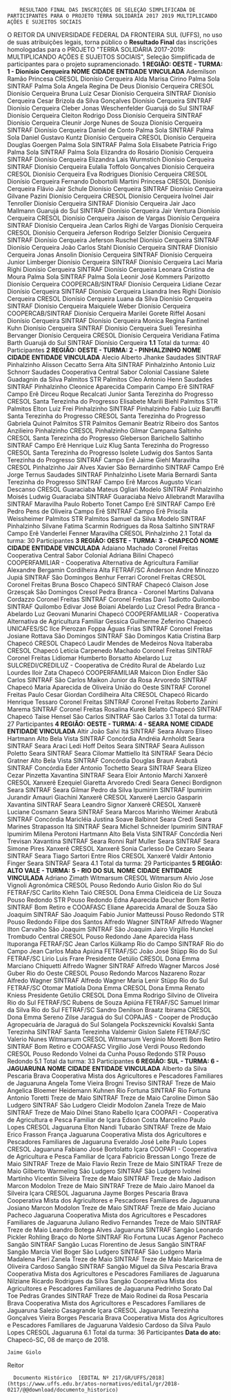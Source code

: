         RESULTADO FINAL DAS INSCRIÇÕES DE SELEÇÃO SIMPLIFICADA DE PARTICIPANTES PARA O PROJETO TERRA SOLIDÁRIA 2017 2019 MULTIPLICANDO AÇÕES E SUJEITOS SOCIAIS  

 O REITOR DA UNIVERSIDADE FEDERAL DA FRONTEIRA SUL (UFFS), no uso de suas atribuições legais, torna público o **Resultado Final** das inscrições homologadas para o PROJETO "TERRA SOLIDÁRIA 2017-2019: MULTIPLICANDO AÇÕES E SUJEITOS SOCIAIS", Seleção Simplificada de participantes para o projeto supramencionado.  **1 REGIÃO: OESTE - TURMA: 1 - Dionísio Cerqueira**      **NOME**    **CIDADE**    **ENTIDADE VINCULADA**      Ademilson Ramão   Princesa   CRESOL Dionísio Cerqueira     Alda Marisa Cirino   Palma Sola   SINTRAF Palma Sola     Angela Regina De Deus   Dionísio Cerqueira   CRESOL Dionísio Cerqueira     Bruna Luiz Cesar   Dionísio Cerqueira   SINTRAF Dionísio Cerqueira     Cesar Brizola da Silva Gonçalves   Dionísio Cerqueira   SINTRAF Dionísio Cerqueira     Cleber Jonas Weschenfelder   Guarujá do Sul   SINTRAF Dionísio Cerqueira     Cleiton Rodrigo Doss   Dionísio Cerqueira   SINTRAF Dionísio Cerqueira     Cleunir Jorge Nunes de Souza   Dionísio Cerqueira   SINTRAF Dionísio Cerqueira     Daniel de Conto   Palma Sola   SINTRAF Palma Sola     Daniel Gustavo Kuntz   Dionísio Cerqueira   CRESOL Dionísio Cerqueira     Douglas Goergen   Palma Sola   SINTRAF Palma Sola     Elisabete Patricia Frigo   Palma Sola   SINTRAF Palma Sola     Elizandra do Rosário   Dionísio Cerqueira   SINTRAF Dionísio Cerqueira     Elizandra Lais Wurmstich   Dionísio Cerqueira   SINTRAF Dionísio Cerqueira     Eulalia Toffolo Gonçalves   Dionísio Cerqueira   CRESOL Dionísio Cerqueira     Eva Rodrigues   Dionísio Cerqueira   CRESOL Dionísio Cerqueira     Fernando Dobortolli Martini   Princesa   CRESOL Dionísio Cerqueira     Flávio Jair Schule   Dionísio Cerqueira   SINTRAF Dionísio Cerqueira     Gilvane Pazini   Dionísio Cerqueira   CRESOL Dionísio Cerqueira     Ivolnei Jair Tenroller   Dionísio Cerqueira   SINTRAF Dionísio Cerqueira     Jair Jaco Mallmann   Guarujá do Sul   SINTRAF Dionísio Cerqueira     Jair Ventura   Dionísio Cerqueira   CRESOL Dionísio Cerqueira     Jaison de Vargas   Dionísio Cerqueira   SINTRAF Dionísio Cerqueira     Jean Carlos Righi de Vargas   Dionísio Cerqueira   CRESOL Dionísio Cerqueira     Jeferson Rodrigo Selzler   Dionísio Cerqueira   SINTRAF Dionísio Cerqueira     Jeferson Ruschel   Dionísio Cerqueira   SINTRAF Dionísio Cerqueira     João Carlos Stahl   Dionísio Cerqueira   SINTRAF Dionísio Cerqueira     Jonas Ansolin   Dionísio Cerqueira   SINTRAF Dionísio Cerqueira     Junior Limberger   Dionísio Cerqueira   SINTRAF Dionísio Cerqueira     Laci Maria Righi   Dionísio Cerqueira   SINTRAF Dionísio Cerqueira     Leonara Cristina de Moura   Palma Sola   SINTRAF Palma Sola     Leonir José Kommers Parizotto   Dionísio Cerqueira   COOPERCAB/SINTRAF Dionísio Cerqueira     Lidiane Cezar   Dionísio Cerqueira   SINTRAF Dionísio Cerqueira     Lisandra Ines Righi   Dionísio Cerqueira   CRESOL Dionísio Cerqueira     Luana da Silva   Dionísio Cerqueira   SINTRAF Dionísio Cerqueira     Maiquiele Weber   Dionísio Cerqueira   COOPERCAB/SINTRAF Dionísio Cerqueira     Marilei Gorete Riffel Aosani   Dionísio Cerqueira   SINTRAF Dionísio Cerqueira     Monica Regina Fantinel Kuhn   Dionísio Cerqueira   SINTRAF Dionísio Cerqueira     Sueli Teresinha Bervanger   Dionísio Cerqueira   CRESOL Dionísio Cerqueira     Veridiana Fatima Barth   Guarujá do Sul   SINTRAF Dionísio Cerqueira     **1.1** Total da turma: 40 Participantes  **2 REGIÃO: OESTE - TURMA: 2 - PINHALZINHO**      **NOME**    **CIDADE**    **ENTIDADE VINCULADA**      Alecio Alberto Jhanke   Saudades   SINTRAF Pinhalzinho     Alisson Cecatto   Serra Alta   SINTRAF Pinhalzinho     Antonio Luiz Schnorr   Saudades   Cooperativa Central Sabor Colonial     Cassiane Salete Guadagnin da Silva   Palmitos   STR Palmitos     Cleo Antonio Henn   Saudades   SINTRAF Pinhalzinho     Cleonice Aparecida Comparin   Campo Erê   SINTRAF Campo Erê     Dirceu Roque Recalcati Junior   Santa Terezinha do Progresso   CRESOL Santa Terezinha do Progresso     Elisabete Marili Biehl   Palmitos   STR Palmitos     Elton Luiz Frei   Pinhalzinho   SINTRAF Pinhalzinho     Fabio Luiz Baruffi   Santa Terezinha do Progresso   CRESOL Santa Terezinha do Progresso     Gabriela Quinot   Palmitos   STR Palmitos     Gemanir Beatriz Ribeiro dos Santos Anzilieiro   Pinhalzinho   CRESOL Pinhalzinho     Gilmar Campana   Saltinho   CRESOL Santa Terezinha do Progresso     Gleberson Barichello   Saltinho   SINTRAF Campo Erê     Henrique Luiz Klug   Santa Terezinha do Progresso   CRESOL Santa Terezinha do Progresso     Isolete Ludwig dos Santos   Santa Terezinha do Progresso   SINTRAF Campo Erê     Jaime Giehl   Maravilha   CRESOL Pinhalzinho     Jair Alves Xavier   São Bernardinho   SINTRAF Campo Erê     Jorge Ternus   Saudades   SINTRAF Pinhalzinho     Lisete Maria Bernardi   Santa Terezinha do Progresso   SINTRAF Campo Erê     Marcos Augusto Vicari   Descanso   CRESOL Guaraciaba     Mateus Ogliari   Modelo   SINTRAF Pinhalzinho     Moisés Ludwig   Guaraciaba   SINTRAF Guaraciaba     Neivo Allebrandt   Maravilha   SINTRAF Maravilha     Paulo Roberto Tonet   Campo Erê   SINTRAF Campo Erê     Pedro Pens de Oliveira   Campo Erê   SINTRAF Campo Erê     Priscila Weissheimer   Palmitos   STR Palmitos     Samuel da Silva   Modelo   SINTRAF Pinhalzinho     Silvane Fatima Scarmin Rodrigues da Rosa   Saltinho   SINTRAF Campo Erê     Vanderlei Fenner   Maravilha   CRESOL Pinhalzinho     2.1 Total da turma: 30 Participantes  **3 REGIÃO: OESTE - TURMA: 3 - CHAPECÓ**      **NOME**    **CIDADE**    **ENTIDADE VINCULADA**      Adaiano Machado   Coronel Freitas   Cooperativa Central Sabor Colonial     Adriana Bilini   Chapecó   COOPERFAMILIAR - Cooperativa Alternativa de Agricultura Familiar     Alexandre Bergamin   Cordilheira Alta   FETRAF/SC     Anderson Andre Minozzo   Jupiá   SINTRAF São Domingos     Benhur Ferrari   Coronel Freitas   CRESOL Coronel Freitas     Bruna Bosco   Chapecó   SINTRAF Chapecó     Claison Jose Grzesçak   São Domingos   Cresol Pedra Branca - Coronel Martins     Dalvana Cordazzo   Coronel Freitas   SINTRAF Coronel Freitas     Davi Tadiotto   Quilombo   SINTRAF Quilombo     Edivar José Boiani   Abelardo Luz   Cresol Pedra Branca - Abelardo Luz     Geovani Munarini   Chapecó   COOPERFAMILIAR - Cooperativa Alternativa de Agricultura Familiar     Gessica Guilherme Zeferino   Chapecó   UNICAFES/SC     Ilce Pierozan Foppa   Águas Frias   SINTRAF Coronel Freitas     Josiane Rottava   São Domingos   SINTRAF São Domingos     Katia Cristina Barp   Chapecó   CRESOL Chapecó     Laudir Mendes de Medeiros   Nova Itaberaba   CRESOL Chapecó     Letícia Carpenedo Machado   Coronel Freitas   SINTRAF Coronel Freitas     Lidiomar Humberto Borsatto   Abelardo Luz   SULCREDI/CREDILUZ - Cooperativa de Crédito Rural de Abelardo Luz     Lourdes Iloir Zata   Chapecó   COOPERFAMILIAR     Maicon Dion Endler   São Carlos   SINTRAF São Carlos     Maikon Junior da Rosa   Arvoredo   SINTRAF Chapecó     Maria Aparecida de Oliveira   União do Oeste   SINTRAF Coronel Freitas     Paulo Cesar Giordan   Cordilheira Alta   CRESOL Chapecó     Ricardo Henrique Tessaro   Coronel Freitas   SINTRAF Coronel Freitas     Roberto Zanini   Marema   SINTRAF Coronel Freitas     Rosalina Kurek Belatto   Chapecó   SINTRAF Chapecó     Taise Hensel   São Carlos   SINTRAF São Carlos     3.1 Total da turma: 27 Participantes  **4 REGIÃO: OESTE - TURMA: 4 - SEARA**      **NOME**    **CIDADE**    **ENTIDADE VINCULADA**      Altir João Salvi   Itá   SINTRAF Seara     Alvaro Eliseo Hartmann   Alto Bela Vista   SINTRAF Concórdia     Andréia Arnholdt   Seara   SINTRAF Seara     Araci Ledi Hoff Deitos   Seara   SINTRAF Seara     Aulisson Poletto   Seara   SINTRAF Seara     Cilomar Mattiello   Itá   SINTRAF Seara     Décio Gratner   Alto Bela Vista   SINTRAF Concórdia     Douglas Braun   Arabutã   SINTRAF Concórdia     Eder Antonio Tochetto   Seara   SINTRAF Seara     Elizeo Cezar Pinzetta   Xavantina   SINTRAF Seara     Eloir Antonio Marchi   Xanxerê   CRESOL Xanxerê     Ezequiel Giaretta   Arvoredo   Credi Seara     Geneci Bordignon   Seara   SINTRAF Seara     Gilmar Pedro da Silva   Ipumirim   SINTRAF Ipumirim     Jurandir Amauri Giachini   Xanxerê   CRESOL Xanxerê     Laercio Gasparin   Xavantina   SINTRAF Seara     Leandro Signor   Xanxerê   CRESOL Xanxerê     Luciane Cosmann   Seara   SINTRAF Seara     Marcos Marinho Weimer   Arabutã   SINTRAF Concórdia     Maricléia Justina Soave Balbinot   Seara   Credi Seara     Marines Strapasson   Itá   SINTRAF Seara     Michel Schneider   Ipumirim   SINTRAF Ipumirim     Milena Perotoni Hartmann   Alto Bela Vista   SINTRAF Concórdia     Neri Trevisan   Xavantina   SINTRAF Seara     Ronni Ralf Muller   Seara   SINTRAF Seara     Simone Pires   Xanxerê   CRESOL Xanxerê     Sonia Carlesso De Cezaro   Seara   SINTRAF Seara     Tiago Sartori   Entre Rios   CRESOL Xanxerê     Valdir Antonio Finger   Seara   SINTRAF Seara     4.1 Total da turma: 29 Participantes  **5 REGIÃO: ALTO VALE - TURMA: 5 - RIO DO SUL**      **NOME**    **CIDADE**    **ENTIDADE VINCULADA**      Adriano Zimath   Witmarsum   CRESOL Witmarsum     Alvio Jose Vignoli   Agronômica   CRESOL Pouso Redondo     Aurio Gislon   Rio do Sul   FETRAF/SC     Carlito Klehn   Taió   CRESOL Dona Emma     Cleidiceia de Liz Souza   Pouso Redondo   STR Pouso Redondo     Edna Aparecida Deucher   Bom Retiro   SINTRAF Bom Retiro e COOAFASC     Eliane Aparecida Amaral de Souza   São Joaquim   SINTRAF São Joaquim     Fabio Junior Matteussi   Pouso Redondo   STR Pouso Redondo     Filipe dos Santos   Alfredo Wagner   SINTRAF Alfredo Wagner     Ilton Carvalho   São Joaquim   SINTRAF São Joaquim     Jairo Virgilio Hunckel   Trombudo Central   CRESOL Pouso Redondo     Jane Aparecida Hass   Ituporanga   FETRAF/SC     Jean Carlos Külkamp   Rio do Campo   SINTRAF Rio do Campo     Jean Carlos Maba   Apiúna   FETRAF/SC     João José Stüpp   Rio do Sul   FETRAF/SC     Lirio Luis Frare   Presidente Getúlio   CRESOL Dona Emma     Marciano Chiquetti   Alfredo Wagner   SINTRAF Alfredo Wagner     Marcos José Guber   Rio do Oeste   CRESOL Pouso Redondo     Marcos Nazareno Rozar   Alfredo Wagner   SINTRAF Alfredo Wagner     Maria Lenir Stüpp   Rio do Sul   FETRAF/SC     Otomar Matiola   Dona Emma   CRESOL Dona Emma     Renato Kniess   Presidente Getúlio   CRESOL Dona Emma     Rodrigo Silvino de Oliveira   Rio do Sul   FETRAF/SC     Rubens de Souza   Apiúna   FETRAF/SC     Samuel Irimar da Silva   Rio do Sul   FETRAF/SC     Sandro Denilson Braatz   Ibirama   CRESOL Dona Emma     Sereno Zilse   Jaraguá do Sul   COPAJAS - Cooper de Produção Agropecuária de Jaraguá do Sul     Solangela Pockszevnicki Kovalski   Santa Terezinha   SINTRAF Santa Terezinha     Valdemir Gislon   Salete   FETRAF/SC     Valerio Nunes   Witmarsum   CRESOL Witmarsum     Verginio Moretti   Bom Retiro   SINTRAF Bom Retiro e COOAFASC     Virgilio José Verdi   Pouso Redondo   CRESOL Pouso Redondo     Volnei da Cunha   Pouso Redondo   STR Pouso Redondo     5.1 Total da turma: 33 Participantes  **6 REGIÃO: SUL - TURMA: 6 - JAGUARUNA**      **NOME**    **CIDADE**    **ENTIDADE VINCULADA**      Alberto da Silva   Pescaria Brava   Cooperativa Mista dos Agricultores e Pescadores Familiares de Jaguaruna     Angela Tome Vieira Brogni   Treviso   SINTRAF Treze de Maio     Angelica Bloemer Heidemann Kuhnen   Rio Fortuna   SINTRAF Rio Fortuna     Antonio Toretti   Treze de Maio   SINTRAF Treze de Maio     Caroline Dimon   São Ludgero   SINTRAF São Ludgero     Cleidir Modolon Zanela   Treze de Maio   SINTRAF Treze de Maio     Dilnei Stano Rabello   Içara   COOPAFI - Cooperativa de Agricultura e Pesca Familiar de Içara     Edson Costa Marcelino   Paulo Lopes   CRESOL Jaguaruna     Elton Nandi   Tubarão   SINTRAF Treze de Maio     Erico Frasson França   Jaguaruna   Cooperativa Mista dos Agricultores e Pescadores Familiares de Jaguaruna     Everaldo José Leite   Paulo Lopes   CRESOL Jaguaruna     Fabiano José Bortolatto   Içara   COOPAFI - Cooperativa de Agricultura e Pesca Familiar de Içara     Fabricio Bressan Longo   Treze de Maio   SINTRAF Treze de Maio     Flavio Rezin   Treze de Maio   SINTRAF Treze de Maio     Gilberto Warmeling   São Ludgero   SINTRAF São Ludgero     Ivolnei Martinho Vicentin Silveira   Treze de Maio   SINTRAF Treze de Maio     Jadison Marcon Modolon   Treze de Maio   SINTRAF Treze de Maio     Jairo Manoel da Silveira   Içara   CRESOL Jaguaruna     Jayme Borges   Pescaria Brava   Cooperativa Mista dos Agricultores e Pescadores Familiares de Jaguaruna     Josiano Marcon Modolon   Treze de Maio   SINTRAF Treze de Maio     Juciano Pacheco   Jaguaruna   Cooperativa Mista dos Agricultores e Pescadores Familiares de Jaguaruna     Juliano Redivo Fernandes   Treze de Maio   SINTRAF Treze de Maio     Leandro Botega Alves   Jaguaruna   SINTRAF Sangão     Leonardo Pickler Rohling   Braço do Norte   SINTRAF Rio Fortuna     Lucas Agenor Pacheco   Sangão   SINTRAF Sangão     Lucas Florentino de Jesus   Sangão   SINTRAF Sangão     Marcia Viel Boger   São Ludgero   SINTRAF São Ludgero     Maria Madalena Pieri Zanela   Treze de Maio   SINTRAF Treze de Maio     Maricelma de Oliveira Cardoso   Sangão   SINTRAF Sangão     Miguel da Silva   Pescaria Brava   Cooperativa Mista dos Agricultores e Pescadores Familiares de Jaguaruna     Nilziane Ricardo Rodrigues da Silva   Sangão   Cooperativa Mista dos Agricultores e Pescadores Familiares de Jaguaruna     Pedrinho Sorato Dal Toe   Pedras Grandes   SINTRAF Treze de Maio     Rodinei da Rosa   Pescaria Brava   Cooperativa Mista dos Agricultores e Pescadores Familiares de Jaguaruna     Salezio Casagrande   Içara   CRESOL Jaguaruna     Terezinha Gonçalves Vieira Borges   Pescaria Brava   Cooperativa Mista dos Agricultores e Pescadores Familiares de Jaguaruna     Valdesio Cardoso da Silva   Paulo Lopes   CRESOL Jaguaruna     6.1 Total da turma: 36 Participantes      **Data do ato:** Chapecó-SC, 08 de março de 2018.   
 

    Jaime Giolo   
 Reitor 

      Documento Histórico  [EDITAL Nº 217/GR/UFFS/2018](https://www.uffs.edu.br/atos-normativos/edital/gr/2018-0217/@@download/documento_historico)     
      